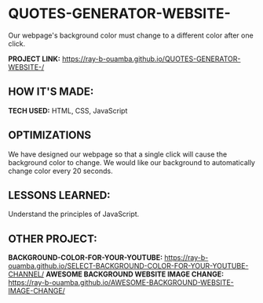 # QUOTES-GENERATOR-WEBSITE-

Our webpage's background color must change to a different color after one click. 

**PROJECT LINK:** https://ray-b-ouamba.github.io/QUOTES-GENERATOR-WEBSITE-/

## HOW IT'S MADE:

**TECH USED:** HTML, CSS, JavaScript

## OPTIMIZATIONS
We have designed our webpage so that a single click will cause the background color to change.  We would like our background to automatically change color every 20 seconds.

## LESSONS LEARNED:
Understand the principles of JavaScript.

## OTHER PROJECT:
**BACKGROUND-COLOR-FOR-YOUR-YOUTUBE:** https://ray-b-ouamba.github.io/SELECT-BACKGROUND-COLOR-FOR-YOUR-YOUTUBE-CHANNEL/
**AWESOME BACKGROUND WEBSITE IMAGE CHANGE:** https://ray-b-ouamba.github.io/AWESOME-BACKGROUND-WEBSITE-IMAGE-CHANGE/
